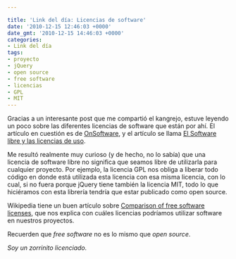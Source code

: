 ```yaml
---

title: 'Link del día: Licencias de software'
date: '2010-12-15 12:46:03 +0000'
date_gmt: '2010-12-15 14:46:03 +0000'
categories:
- Link del día
tags:
- proyecto
- jQuery
- open source
- free software
- licencias
- GPL
- MIT
---
```


Gracias a un interesante post que me compartió el kangrejo, estuve leyendo un poco sobre las diferentes licencias de software que están por ahí. El artículo en cuestión es de [OnSoftware](http://onsoftware.softonic.com/), y el artículo se llama [El Software libre y las licencias de uso](http://onsoftware.softonic.com/el-software-libre-y-las-licencias-de-uso).

Me resultó realmente muy curioso (y de hecho, no lo sabía) que una licencia de software libre no significa que seamos libre de utilizarla para cualquier proyecto. Por ejemplo, la licencia GPL nos obliga a liberar todo código en donde está utilizada esta licencia con esa misma licencia, con lo cual, si no fuera porque jQuery tiene también la licencia MIT, todo lo que hiciéramos con esta librería tendría que estar publicado como open source.

Wikipedia tiene un buen artículo sobre [Comparison of free software licenses](http://en.wikipedia.org/wiki/Comparison_of_free_software_licenses), que nos explica con cuáles licencias podríamos utilizar software en nuestros proyectos.

Recuerden que _free software_ no es lo mismo que _open source_.

_Soy un zorrinito licenciado._
